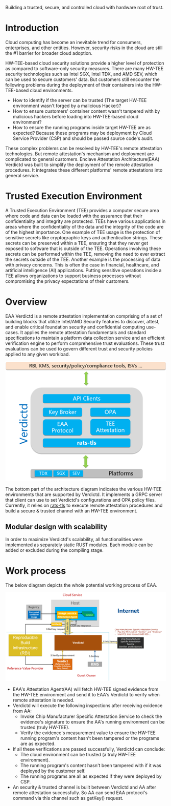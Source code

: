 
Building a trusted, secure, and controlled cloud with hardware root of trust.

# Introduction

Cloud computing has become an inevitable trend for consumers, enterprises, and other entities. However, security risks in the cloud are still the #1 barrier for broader cloud adoption.

HW-TEE-based cloud security solutions provide a higher level of protection as compared to software-only security measures. 
There are many HW-TEE security technologies such as Intel SGX, Intel TDX, and AMD SEV, which can be used to secure customers' data.
But customers still encounter the following problems during the deployment of their containers into the HW-TEE-based cloud environments.
- How to identify if the server can be trusted (The target HW-TEE environment wasn't forged by a malicious Hacker)?
- How to ensure customers' container content wasn't tampered with by malicious hackers before loading into HW-TEE-based cloud environment?
- How to ensure the running programs inside target HW-TEE are as expected? Because these programs may be deployment by Cloud Service Provider (CSP) and should be passed source code's audit.

These complex problems can be resolved by HW-TEE's remote attestation technologies. But remote attestation's mechanism and deployment are complicated to general customers.
Enclave Attestation Architecture(EAA) Verdictd was built to simplify the deployment of the remote attestation procedures. It integrates these different platforms' remote attestations into general service.

# Trusted Execution Environment

A Trusted Execution Environment (TEE) provides a computer secure area where code and data can be loaded with the assurance that their confidentiality and integrity are protected. 
TEEs have various applications in areas where the confidentiality of the data and the integrity of the code are of the highest importance. 
One example of TEE usage is the protection of sensitive secrets like cryptographic keys and authentication strings. 
These secrets can be preserved within a TEE, ensuring that they never get exposed to software that is outside of the TEE. 
Operations involving these secrets can be performed within the TEE, removing the need to ever extract the secrets outside of the TEE. 
Another example is the processing of data with privacy concerns. This is often the case in financial, healthcare, and artificial intelligence (AI) applications. 
Putting sensitive operations inside a TEE allows organizations to support business processes without compromising the privacy expectations of their customers.

# Overview

EAA Verdictd is a remote attestation implementation comprising of a set of building blocks that utilize Intel/AMD Security features to discover, attest, and enable critical foundation security and confidential computing use-cases. 
It applies the remote attestation fundamentals and standard specifications to maintain a platform data collection service and an efficient verification engine to perform comprehensive trust evaluations. 
These trust evaluations can be used to govern different trust and security policies applied to any given workload.

![architecture.png](architecture.png)

The bottom part of the architecture diagram indicates the various HW-TEE environments that are supported by Verdictd.
It implements a GRPC server that client can use to set Verdictd's configurations and OPA policy files.
Currently, it relies on [rats-tls](https://github.com/alibaba/inclavare-containers/tree/master/rats-tls) to execute remote attestation procedures and build a secure & trusted channel with an HW-TEE environment.

## Modular design with scalability

In order to maximize Verdictd's scalability, all functionalities were implemented as separately static RUST modules. Each module can be added or excluded during the compiling stage.

# Work process

The below diagram depicts the whole potential working process of EAA.

![workprocess.png](workprocess.png)

- EAA's Attestation Agent(AA) will fetch HW-TEE signed evidence from the HW-TEE environment and send it to EAA's Verdictd to verify when remote attestation is needed.
- Verdictd will execute the following inspections after receiving evidence from AA:
  - Invoke Chip Manufacturer Specific Attestation Service to check the evidence's signature to ensure the AA's running environment can be trusted (truly HW-TEE).
  - Verify the evidence's measurement value to ensure the HW-TEE running program's content hasn't been tampered or the programs are as expected.
- If all these verifications are passed successfully, Verdictd can conclude:
  - The cloud environment can be trusted (a truly HW-TEE environment).
  - The running program's content hasn't been tampered with if it was deployed by the customer self.
  - The running programs are all as expected if they were deployed by CSP.
- An security & trusted channel is built between Verdictd and AA after remote attestation successfully. So AA can send EAA protocol's command via this channel such as getKey() request.